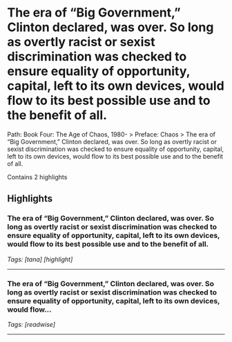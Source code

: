 # The era of “Big Government,” Clinton declared, was over. So long as overtly racist or sexist discrimination was checked to ensure equality of opportunity, capital, left to its own devices, would flow to its best possible use and to the benefit of all.

Path: Book Four: The Age of Chaos, 1980- > Preface: Chaos > The era of “Big Government,” Clinton declared, was over. So long as overtly racist or sexist discrimination was checked to ensure equality of opportunity, capital, left to its own devices, would flow to its best possible use and to the benefit of all.

Contains 2 highlights

## Highlights

### The era of “Big Government,” Clinton declared, was over. So long as overtly racist or sexist discrimination was checked to ensure equality of opportunity, capital, left to its own devices, would flow to its best possible use and to the benefit of all.  
*Tags: [tana] [highlight]*

---

### The era of “Big Government,” Clinton declared, was over. So long as overtly racist or sexist discrimination was checked to ensure equality of opportunity, capital, left to its own devices, would flow…  
*Tags: [readwise]*

---


